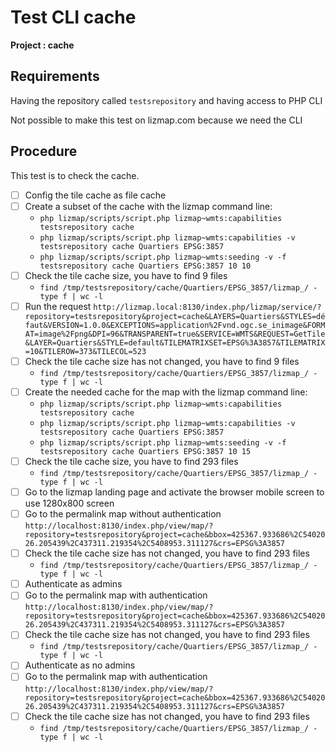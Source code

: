 # Test CLI cache

**Project : cache**

## Requirements

Having the repository called `testsrepository` and having access to PHP CLI

Not possible to make this test on lizmap.com because we need the CLI

## Procedure

This test is to check the cache.
- [ ] Config the tile cache as file cache
- [ ] Create a subset of the cache with the lizmap command line:
  - `php lizmap/scripts/script.php lizmap~wmts:capabilities testsrepository cache`
  - `php lizmap/scripts/script.php lizmap~wmts:capabilities -v  testsrepository cache Quartiers EPSG:3857`
  - `php lizmap/scripts/script.php lizmap~wmts:seeding -v -f testsrepository cache Quartiers EPSG:3857 10 10`
- [ ] Check the tile cache size, you have to find 9 files
  - `find /tmp/testsrepository/cache/Quartiers/EPSG_3857/lizmap_/ -type f | wc -l`
- [ ] Run the request `http://lizmap.local:8130/index.php/lizmap/service/?repository=testsrepository&project=cache&LAYERS=Quartiers&STYLES=défaut&VERSION=1.0.0&EXCEPTIONS=application%2Fvnd.ogc.se_inimage&FORMAT=image%2Fpng&DPI=96&TRANSPARENT=true&SERVICE=WMTS&REQUEST=GetTile&LAYER=Quartiers&STYLE=default&TILEMATRIXSET=EPSG%3A3857&TILEMATRIX=10&TILEROW=373&TILECOL=523`
- [ ] Check the tile cache size has not changed, you have to find 9 files
  - `find /tmp/testsrepository/cache/Quartiers/EPSG_3857/lizmap_/ -type f | wc -l`
- [ ] Create the needed cache for the map with the lizmap command line:
  - `php lizmap/scripts/script.php lizmap~wmts:capabilities testsrepository cache`
  - `php lizmap/scripts/script.php lizmap~wmts:capabilities -v  testsrepository cache Quartiers EPSG:3857`
  - `php lizmap/scripts/script.php lizmap~wmts:seeding -v -f testsrepository cache Quartiers EPSG:3857 10 15`
- [ ] Check the tile cache size, you have to find 293 files
  - `find /tmp/testsrepository/cache/Quartiers/EPSG_3857/lizmap_/ -type f | wc -l`
- [ ] Go to the lizmap landing page and activate the browser mobile screen to use 1280x800 screen
- [ ] Go to the permalink map without authentication `http://localhost:8130/index.php/view/map/?repository=testsrepository&project=cache&bbox=425367.933686%2C5402026.205439%2C437311.219354%2C5408953.311127&crs=EPSG%3A3857`
- [ ] Check the tile cache size has not changed, you have to find 293 files
  - `find /tmp/testsrepository/cache/Quartiers/EPSG_3857/lizmap_/ -type f | wc -l`
- [ ] Authenticate as admins
- [ ] Go to the permalink map with authentication `http://localhost:8130/index.php/view/map/?repository=testsrepository&project=cache&bbox=425367.933686%2C5402026.205439%2C437311.219354%2C5408953.311127&crs=EPSG%3A3857`
- [ ] Check the tile cache size has not changed, you have to find 293 files
  - `find /tmp/testsrepository/cache/Quartiers/EPSG_3857/lizmap_/ -type f | wc -l`
- [ ] Authenticate as no admins
- [ ] Go to the permalink map with authentication `http://localhost:8130/index.php/view/map/?repository=testsrepository&project=cache&bbox=425367.933686%2C5402026.205439%2C437311.219354%2C5408953.311127&crs=EPSG%3A3857`
- [ ] Check the tile cache size has not changed, you have to find 293 files
  - `find /tmp/testsrepository/cache/Quartiers/EPSG_3857/lizmap_/ -type f | wc -l`
